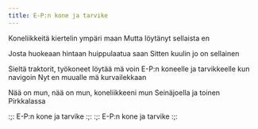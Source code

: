 ```yaml
---
title: E-P:n kone ja tarvike
---
```


Koneliikkeitä kiertelin ympäri maan
Mutta löytänyt sellaista en

Josta huokeaan hintaan huippulaatua saan
Sitten kuulin jo on sellainen

Sieltä traktorit, työkoneet löytää mä voin
E-P:n koneelle ja tarvikkeelle kun navigoin
Nyt en muualle mä kurvailekkaan

Nää on mun, nää on mun, koneliikkeeni mun
Seinäjoella ja toinen Pirkkalassa

:;: E-P:n kone ja tarvike :;:
:;: E-P:n kone ja tarvike :;:
